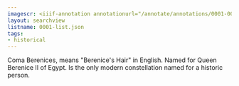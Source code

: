 ```yaml
---
imagescr: <iiif-annotation annotationurl="/annotate/annotations/0001-008.json" styling="image_only:true"></iiif-annotation>
layout: searchview
listname: 0001-list.json
tags:
- historical
---
```

Coma Berenices, means "Berenice's Hair" in English. Named for Queen Berenice II of Egypt. Is the only modern constellation named for a historic person. 